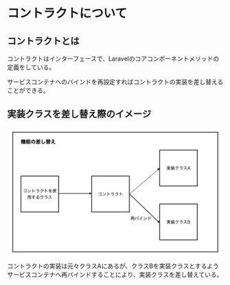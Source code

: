 # コントラクトについて
## コントラクトとは
コントラクトはインターフェースで、Laravelのコアコンポーネントメソッドの定義をしている。

サービスコンテナへのバインドを再設定すればコントラクトの実装を差し替えることができる。

## 実装クラスを差し替え際のイメージ
![](img/contract.jpg)
コントラクトの実装は元々クラスAにあるが、クラスBを実装クラスとするようサービスコンテナへ再バインドすることにより、実装クラスを差し替えている。